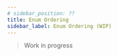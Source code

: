 ```yaml
---
# sidebar_position: ??
title: Enum Ordering
sidebar_label: Enum Ordering (WIP)
---
```


> Work in progress
